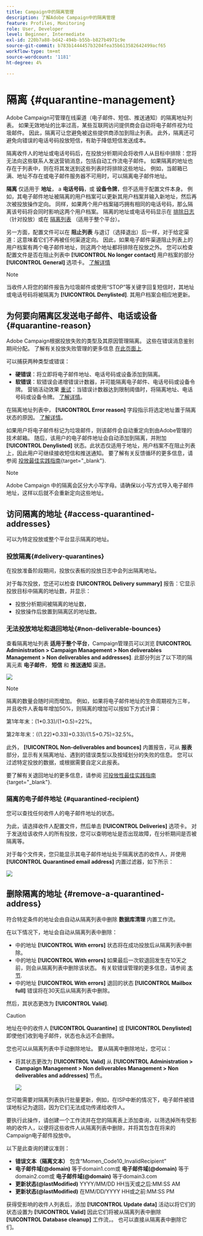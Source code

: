 ```yaml
---
title: Campaign中的隔离管理
description: 了解Adobe Campaign中的隔离管理
feature: Profiles, Monitoring
role: User, Developer
level: Beginner, Intermediate
exl-id: 220b7a88-bd42-494b-b55b-b827b4971c9e
source-git-commit: b783b1444457b3204fea35b613582642499acf65
workflow-type: tm+mt
source-wordcount: '1181'
ht-degree: 4%

---
```


# 隔离 {#quarantine-management}

Adobe Campaign可管理在线渠道（电子邮件、短信、推送通知）的隔离地址列表。 如果无效地址的比率过高，某些互联网访问提供商会自动将电子邮件视为垃圾邮件。 因此，隔离可让您避免被这些提供商添加到阻止列表。 此外，隔离还可避免向错误的电话号码投放短信，有助于降低短信发送成本。

隔离收件人的地址或电话号码后，在投放分析期间会将收件人从目标中排除：您将无法向这些联系人发送营销消息，包括自动工作流电子邮件。 如果隔离的地址也存在于列表中，则在将其发送到这些列表时将排除这些地址。 例如，当邮箱已满、地址不存在或电子邮件服务器不可用时，可以隔离电子邮件地址。

<!--For more on best practices to secure and optimize your deliveries, refer to [this page](delivery-best-practices.md).-->

**隔离** 仅适用于 **地址**， a **电话号码**，或 **设备令牌**，但不适用于配置文件本身。 例如，其电子邮件地址被隔离的用户档案可以更新其用户档案并输入新地址，然后再次被投放操作定向。 同样，如果两个用户档案碰巧拥有相同的电话号码，那么隔离该号码将会同时影响这两个用户档案。 隔离的地址或电话号码显示在 [排除日志](#delivery-quarantines) （针对投放）或在 [隔离列表](#non-deliverable-bounces) （适用于整个平台）。

另一方面，配置文件可以在 **阻止列表** 与退订（选择退出）后一样，对于给定渠道：这意味着它们不再被任何渠道定向。 因此，如果电子邮件渠道阻止列表上的用户档案有两个电子邮件地址，则这两个地址都将排除在投放之外。 您可以检查配置文件是否在阻止列表中 **[!UICONTROL No longer contact]** 用户档案的部分 **[!UICONTROL General]** 选项卡。 [了解详情](../audiences/view-profiles.md)

>[!NOTE]
>
>当收件人将您的邮件报告为垃圾邮件或使用“STOP”等关键字回复短信时，其地址或电话号码将被隔离为 **[!UICONTROL Denylisted]**. 其用户档案会相应地更新。

<!--For the email channel, email addresses are quarantined. For the mobile app channel, device tokens are quarantined. For the SMS channel, phone numbers are quarantined.?-->

## 为何要向隔离区发送电子邮件、电话或设备 {#quarantine-reason}

Adobe Campaign根据投放失败的类型及其原因管理隔离。 这些在错误消息鉴别期间分配。 了解有关投放失败管理的更多信息 [在此页面上](delivery-failures.md).

可以捕获两种类型或错误：

* **硬错误**：将立即将电子邮件地址、电话号码或设备添加到隔离。
* **软错误**：软错误会递增错误计数器，并可能隔离电子邮件、电话号码或设备令牌。 营销活动效果 [重试](delivery-failures.md#retries)：当错误计数器达到限制阈值时，将隔离地址、电话号码或设备令牌。 [了解详情](delivery-failures.md#retries)。

在隔离地址列表中， **[!UICONTROL Error reason]** 字段指示将选定地址置于隔离状态的原因。 [了解详情](#identifying-quarantined-addresses-for-the-entire-platform)。


如果用户将电子邮件标记为垃圾邮件，则该邮件会自动重定向到由Adobe管理的技术邮箱。 随后，该用户的电子邮件地址会自动添加到隔离，并附加 **[!UICONTROL Denylisted]** 状态。此状态仅适用于地址，用户档案不在阻止列表上，因此用户可继续接收短信和推送通知。 要了解有关反馈循环的更多信息，请参阅 [投放最佳实践指南](https://experienceleague.adobe.com/docs/deliverability-learn/deliverability-best-practice-guide/transition-process/infrastructure.html#feedback-loops){target="_blank"}.

>[!NOTE]
>
>Adobe Campaign 中的隔离会区分大小写字母。请确保以小写方式导入电子邮件地址，这样以后就不会重新定向这些地址。

## 访问隔离的地址 {#access-quarantined-addresses}

可以为特定投放或整个平台显示隔离的地址。

### 投放隔离{#delivery-quarantines}

在投放准备阶段期间，投放仪表板的投放日志中会列出隔离地址。

对于每次投放，您还可以检查 **[!UICONTROL Delivery summary]** 报告：它显示投放目标中隔离的地址数，并显示：

* 投放分析期间被隔离的地址数，
* 投放操作后放置到隔离区的地址数。

### 无法投放地址和退回地址{#non-deliverable-bounces}

查看隔离地址列表 **适用于整个平台**，Campaign管理员可以浏览  **[!UICONTROL Administration > Campaign Management > Non deliverables Management > Non deliverables and addresses]**. 此部分列出了以下项的隔离元素 **电子邮件**， **短信** 和 **推送通知** 渠道。

![](assets/tech-quarantine.png)

>[!NOTE]
>
>隔离的数量会随时间而增加。 例如，如果将电子邮件地址的生命周期视为三年，并且收件人表每年增加50%，则隔离的增加可以按如下方式计算：
>
>第1年年末：(1&#42;0.33)/(1+0.5)=22%。
>
>第2年年末：((1.22)&#42;0.33)+0.33)/(1.5+0.75)=32.5%。

此外， **[!UICONTROL Non-deliverables and bounces]** 内置报告，可从 **报表** 部分，显示有关隔离地址、遇到的错误类型以及按域划分的失败的信息。 您可以过滤特定投放的数据，或根据需要自定义此报表。

要了解有关退回地址的更多信息，请参阅 [可投放性最佳实践指南](https://experienceleague.adobe.com/docs/deliverability-learn/deliverability-best-practice-guide/metrics-for-deliverability/bounces.html){target="_blank"}.

### 隔离的电子邮件地址 {#quarantined-recipient}

您可以查找任何收件人的电子邮件地址的状态。

为此，请选择收件人配置文件，然后单击 **[!UICONTROL Deliveries]** 选项卡。 对于发送给该收件人的所有投放，您可以查明地址是否出现故障，在分析期间是否被隔离等。

对于每个文件夹，您只能显示其电子邮件地址处于隔离状态的收件人，并使用 **[!UICONTROL Quarantined email address]** 内置过滤器，如下所示：

![](assets/quarantine-filter.png)


## 删除隔离的地址 {#remove-a-quarantined-address}

符合特定条件的地址会由自动从隔离列表中删除 **数据库清理** 内置工作流。

在以下情况下，地址会自动从隔离列表中删除：

* 中的地址 **[!UICONTROL With errors]** 状态将在成功投放后从隔离列表中删除。
* 中的地址 **[!UICONTROL With errors]** 如果最后一次软退回发生在10天之前，则会从隔离列表中删除该状态。 有关软错误管理的更多信息，请参阅 [本节](#soft-error-management).
* 中的地址 **[!UICONTROL With errors]** 退回的状态 **[!UICONTROL Mailbox full]** 错误将在30天后从隔离列表中删除。

然后，其状态更改为 **[!UICONTROL Valid]**.

>[!CAUTION]
>
>地址在中的收件人 **[!UICONTROL Quarantine]** 或 **[!UICONTROL Denylisted]** 即使他们收到电子邮件，状态也永远不会删除。

您也可以从隔离列表中手动删除地址。 要从隔离中删除地址，您可以：

* 将其状态更改为 **[!UICONTROL Valid]** 从 **[!UICONTROL Administration > Campaign Management > Non deliverables Management > Non deliverables and addresses]** 节点。

  ![](assets/tech-quarantine-status.png)

您可能需要对隔离列表执行批量更新，例如，在ISP中断的情况下，电子邮件被错误地标记为退回，因为它们无法成功传递给收件人。

要执行此操作，请创建一个工作流并在您的隔离表上添加查询，以筛选掉所有受影响的收件人，以便将这些收件人从隔离列表中删除，并将其包含在将来的Campaign电子邮件投放中。

以下是此查询的建议准则：

* **错误文本（隔离文本）** 包含“Momen_Code10_InvalidRecipient”
* **电子邮件域(@domain)** 等于domain1.com或 **电子邮件域(@domain)** 等于domain2.com或 **电子邮件域(@domain)** 等于domain3.com
* **更新状态(@lastModified)** YYYY/MM/DD HH当天或之后:MM:SS AM
* **更新状态(@lastModified)** 在MM/DD/YYYY HH或之前:MM:SS PM

获得受影响的收件人列表后，添加 **[!UICONTROL Update data]** 活动以将它们的状态设置为 **[!UICONTROL Valid]** 因此它们将被从隔离列表中删除 **[!UICONTROL Database cleanup]** 工作流，。 也可以直接从隔离表中删除它们。

